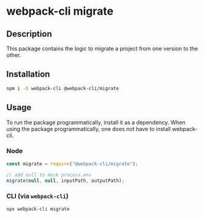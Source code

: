 # webpack-cli migrate

## Description

This package contains the logic to migrate a project from one version to the other.

## Installation

```bash
npm i -D webpack-cli @webpack-cli/migrate
```

## Usage

To run the package programmatically, install it as a dependency. When using the package programmatically, one does not have to install webpack-cli.

### Node
```js
const migrate = require("@webpack-cli/migrate");

// add null to mock process.env
migrate(null, null, inputPath, outputPath);
```

### CLI (via `webpack-cli`)
```bash
npx webpack-cli migrate
```